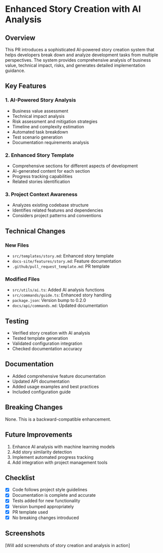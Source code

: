 # Enhanced Story Creation with AI Analysis

## Overview
This PR introduces a sophisticated AI-powered story creation system that helps developers break down and analyze development tasks from multiple perspectives. The system provides comprehensive analysis of business value, technical impact, risks, and generates detailed implementation guidance.

## Key Features

### 1. AI-Powered Story Analysis
- Business value assessment
- Technical impact analysis
- Risk assessment and mitigation strategies
- Timeline and complexity estimation
- Automated task breakdown
- Test scenario generation
- Documentation requirements analysis

### 2. Enhanced Story Template
- Comprehensive sections for different aspects of development
- AI-generated content for each section
- Progress tracking capabilities
- Related stories identification

### 3. Project Context Awareness
- Analyzes existing codebase structure
- Identifies related features and dependencies
- Considers project patterns and conventions

## Technical Changes

### New Files
- `src/templates/story.md`: Enhanced story template
- `docs-site/features/story.md`: Feature documentation
- `.github/pull_request_template.md`: PR template

### Modified Files
- `src/utils/ai.ts`: Added AI analysis functions
- `src/commands/guide.ts`: Enhanced story handling
- `package.json`: Version bump to 0.2.0
- `docs/api/commands.md`: Updated documentation

## Testing
- Verified story creation with AI analysis
- Tested template generation
- Validated configuration integration
- Checked documentation accuracy

## Documentation
- Added comprehensive feature documentation
- Updated API documentation
- Added usage examples and best practices
- Included configuration guide

## Breaking Changes
None. This is a backward-compatible enhancement.

## Future Improvements
1. Enhance AI analysis with machine learning models
2. Add story similarity detection
3. Implement automated progress tracking
4. Add integration with project management tools

## Checklist
- [x] Code follows project style guidelines
- [x] Documentation is complete and accurate
- [x] Tests added for new functionality
- [x] Version bumped appropriately
- [x] PR template used
- [x] No breaking changes introduced

## Screenshots
[Will add screenshots of story creation and analysis in action]
